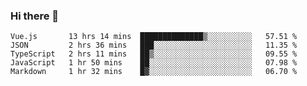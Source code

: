 ### Hi there 👋

<!--
**xin-code/Xin-code** is a ✨ _special_ ✨ repository because its `README.md` (this file) appears on your GitHub profile.

Here are some ideas to get you started:
<!--START_SECTION:waka-->
```text
Vue.js       13 hrs 14 mins  ██████████████▒░░░░░░░░░░   57.51 % 
JSON         2 hrs 36 mins   ███░░░░░░░░░░░░░░░░░░░░░░   11.35 % 
TypeScript   2 hrs 11 mins   ██▒░░░░░░░░░░░░░░░░░░░░░░   09.55 % 
JavaScript   1 hr 50 mins    ██░░░░░░░░░░░░░░░░░░░░░░░   07.98 % 
Markdown     1 hr 32 mins    █▓░░░░░░░░░░░░░░░░░░░░░░░   06.70 % 
```
<!--END_SECTION:waka-->
